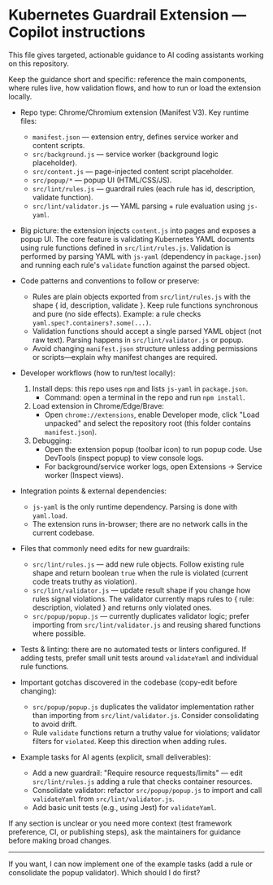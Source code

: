 <!-- GitHub Copilot instructions for contributors and AI agents -->
# Kubernetes Guardrail Extension — Copilot instructions

This file gives targeted, actionable guidance to AI coding assistants working on this repository.

Keep the guidance short and specific: reference the main components, where rules live, how validation flows, and how to run or load the extension locally.

- Repo type: Chrome/Chromium extension (Manifest V3). Key runtime files:
  - `manifest.json` — extension entry, defines service worker and content scripts.
  - `src/background.js` — service worker (background logic placeholder).
  - `src/content.js` — page-injected content script placeholder.
  - `src/popup/*` — popup UI (HTML/CSS/JS).
  - `src/lint/rules.js` — guardrail rules (each rule has id, description, validate function).
  - `src/lint/validator.js` — YAML parsing + rule evaluation using `js-yaml`.

- Big picture: the extension injects `content.js` into pages and exposes a popup UI. The core feature is validating Kubernetes YAML documents using rule functions defined in `src/lint/rules.js`. Validation is performed by parsing YAML with `js-yaml` (dependency in `package.json`) and running each rule's `validate` function against the parsed object.

- Code patterns and conventions to follow or preserve:
  - Rules are plain objects exported from `src/lint/rules.js` with the shape { id, description, validate }. Keep rule functions synchronous and pure (no side effects). Example: a rule checks `yaml.spec?.containers?.some(...)`.
  - Validation functions should accept a single parsed YAML object (not raw text). Parsing happens in `src/lint/validator.js` or popup.
  - Avoid changing `manifest.json` structure unless adding permissions or scripts—explain why manifest changes are required.

- Developer workflows (how to run/test locally):
  1. Install deps: this repo uses `npm` and lists `js-yaml` in `package.json`.
     - Command: open a terminal in the repo and run `npm install`.
  2. Load extension in Chrome/Edge/Brave:
     - Open `chrome://extensions`, enable Developer mode, click "Load unpacked" and select the repository root (this folder contains `manifest.json`).
  3. Debugging:
     - Open the extension popup (toolbar icon) to run popup code. Use DevTools (inspect popup) to view console logs.
     - For background/service worker logs, open Extensions → Service worker (Inspect views).

- Integration points & external dependencies:
  - `js-yaml` is the only runtime dependency. Parsing is done with `yaml.load`.
  - The extension runs in-browser; there are no network calls in the current codebase.

- Files that commonly need edits for new guardrails:
  - `src/lint/rules.js` — add new rule objects. Follow existing rule shape and return boolean `true` when the rule is violated (current code treats truthy as violation).
  - `src/lint/validator.js` — update result shape if you change how rules signal violations. The validator currently maps rules to { rule: description, violated } and returns only violated ones.
  - `src/popup/popup.js` — currently duplicates validator logic; prefer importing from `src/lint/validator.js` and reusing shared functions where possible.

- Tests & linting: there are no automated tests or linters configured. If adding tests, prefer small unit tests around `validateYaml` and individual rule functions.

- Important gotchas discovered in the codebase (copy-edit before changing):
  - `src/popup/popup.js` duplicates the validator implementation rather than importing from `src/lint/validator.js`. Consider consolidating to avoid drift.
  - Rule `validate` functions return a truthy value for violations; validator filters for `violated`. Keep this direction when adding rules.

- Example tasks for AI agents (explicit, small deliverables):
  - Add a new guardrail: "Require resource requests/limits" — edit `src/lint/rules.js` adding a rule that checks container resources.
  - Consolidate validator: refactor `src/popup/popup.js` to import and call `validateYaml` from `src/lint/validator.js`.
  - Add basic unit tests (e.g., using Jest) for `validateYaml`.

If any section is unclear or you need more context (test framework preference, CI, or publishing steps), ask the maintainers for guidance before making broad changes.

---
If you want, I can now implement one of the example tasks (add a rule or consolidate the popup validator). Which should I do first?
